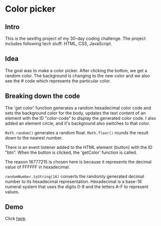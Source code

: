 # Color picker
## Intro
This is the sexithg project of my 30-day coding challenge. The project includes following tech stuff: HTML, CSS, JavaScript.

## Idea
The goal was to make a color picker. After clicking the botton, we get a random color. The background is changing to the new color and we also see the # code which represents the particular color.

## Breaking down the code
The 'get color' function generates a random hexadecimal color code and sets the background color for the body, updates the text content of an element with the ID "color-code" to display the generated color code. I also added an element circle, and it's background also switches to that color. 

`Math.random()` generates a random float.
`Math.floor()` rounds the result down to the nearest number.

There is an event listener added to the HTML element (button) with the ID "btn". When the button is clicked, the 'getColor' function is called. 

The reason 16777215 is chosen here is because it represents the decimal value of FFFFFF in hexadecimal. 

`randomNumber.toString(16)` converts the randomly generated decimal number to its hexadecimal representation. Hexadecimal is a base-16 numeral system that uses the digits 0-9 and the letters A-F to represent values. 

## Demo
Click <a href="https://relaxed-narwhal-ebd84f.netlify.app">here</a>.